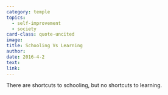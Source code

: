```yaml
---
category: temple
topics:
  - self-improvement
  - society
card-class: quote-uncited
image:
title: Schooling Vs Learning
author:
date: 2016-4-2
text:
link:
---
```

There are shortcuts to schooling, but no shortcuts to learning.
